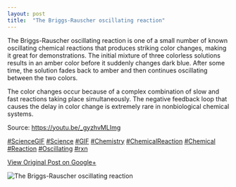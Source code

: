 ```yaml
---
layout: post
title:  "The Briggs-Rauscher oscillating reaction"
---
```


The Briggs-Rauscher oscillating reaction is one of a small number of known
oscillating chemical reactions that produces striking color changes, making it
great for demonstrations. The initial mixture of three colorless solutions
results in an amber color before it suddenly changes dark blue. After some
time, the solution fades back to amber and then continues oscillating between
the two colors.  
  
The color changes occur because of a complex combination of slow and fast
reactions taking place simultaneously. The negative feedback loop that causes
the delay in color change is extremely rare in nonbiological chemical systems.  
  
Source: <https://youtu.be/_gyzhvMLImg>  
  
[#ScienceGIF](https://plus.google.com/s/%23ScienceGIF/posts)
[#Science](https://plus.google.com/s/%23Science/posts)
[#GIF](https://plus.google.com/s/%23GIF/posts)
[#Chemistry](https://plus.google.com/s/%23Chemistry/posts)
[#ChemicalReaction](https://plus.google.com/s/%23ChemicalReaction/posts)
[#Chemical](https://plus.google.com/s/%23Chemical/posts)
[#Reaction](https://plus.google.com/s/%23Reaction/posts)
[#Oscillating](https://plus.google.com/s/%23Oscillating/posts)
[#rxn](https://plus.google.com/s/%23rxn/posts)

[View Original Post on Google+](https://plus.google.com/+ColinSullender/posts/SmYoYMtqZhZ)

![The Briggs-Rauscher oscillating reaction](/assets/img/2015-06-30-The-BriggsRauscher-oscillating-reaction.gif)
